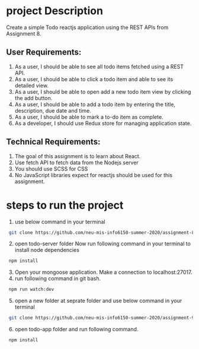 # project Description

Create a simple Todo reactjs application using the REST APIs from Assignment 8. 

## User Requirements:
1. As a user, I should be able to see all todo items fetched using a REST API.
2. As a user, I should be able to click a todo item and able to see its detailed view.
3. As a user, I should be able to open add a new todo item view by clicking the add button.
4. As a user, I should be able to add a todo item by entering the title, description, due date and time.
5. As a user, I should be able to mark a to-do item as complete.
6. As a developer, I should use Redux store for managing application state.

## Technical Requirements:
1. The goal of this assignment is to learn about React.
2. Use fetch API to fetch data from the Nodejs server
3. You should use SCSS for CSS
4. No JavaScript libraries expect for reactjs should be used for this assignment.


# steps to run the project
1. use below command in your terminal
```bash
 git clone https://github.com/neu-mis-info6150-summer-2020/assignment-8-harkhanid.git
```
2. open todo-server folder Now run following command in your terminal to install node dependencies 
```bash
 npm install
```
3. Open your mongoose application. Make a connection to localhost:27017. 
4. run following command in git bash.
```bash
 npm run watch:dev
```
5. open a new folder at seprate folder and use below command in your terminal
```bash
 git clone https://github.com/neu-mis-info6150-summer-2020/assignment-9-harkhanid.git
```
6. open todo-app folder and run following command.
```bash
 npm install
```
